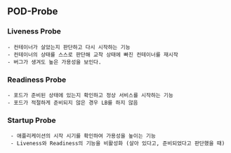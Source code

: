## POD-Probe

### Liveness Probe
```
- 컨테이너가 살았는지 판단하고 다시 시작하는 기능
- 컨테이너의 상태를 스스로 판단해 교착 상태에 빠진 컨테이너를 재시작
- 버그가 생겨도 높은 가용성을 보인다.
```

### Readiness Probe
```
- 포드가 준비된 상태에 있는지 확인하고 정상 서비스를 시작하는 기능
- 포드가 적절하게 준비되지 않은 경우 LB를 하지 않음
```

### Startup Probe
```
 - 애플리케이션의 시작 시기를 확인하여 가용성을 높이는 기능
 - Liveness와 Readiness의 기능을 비활성화 (살아 있다고, 준비되었다고 판단했을 때)
```

